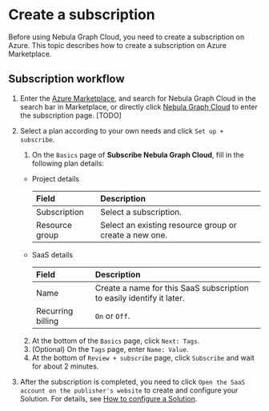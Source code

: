 # Create a subscription

Before using Nebula Graph Cloud, you need to create a subscription on Azure. This topic describes how to create a subscription on Azure Marketplace.

## Subscription workflow

1. Enter the [Azure Marketplace](https://portal.azure.com/?l=en.en-us#blade/Microsoft_Azure_Marketplace/GalleryMenuBlade/selectedMenuItemId/home), and search for Nebula Graph Cloud in the search bar in Marketplace, or directly click [Nebula Graph Cloud]() to enter the subscription page. [TODO]

2. Select a plan according to your own needs and click `Set up + subscribe`.

   1. On the `Basics` page of **Subscribe Nebula Graph Cloud**, fill in the following plan details:

   - Project details

      |Field|Description|
      |:---|:---|
      |Subscription|Select a subscription.|
      |Resource group|Select an existing resource group or create a new one.|

   - SaaS details

      |Field|Description|
      |:---|:---|
      |Name|Create a name for this SaaS subscription to easily identify it later.|
      |Recurring billing|`On` or `Off`.|

   2. At the bottom of the `Basics` page, click `Next: Tags`.
   3. (Optional) On the `Tags` page, enter `Name: Value`.
   4. At the bottom of `Review + subscribe` page, click `Subscribe` and wait for about 2 minutes.

3. After the subscription is completed, you need to click `Open the SaaS account on the publisher's website` to create and configure your Solution. For details, see [How to configure a Solution](../nebula-nebula-cloud/3.how-to-set-solution.md).
